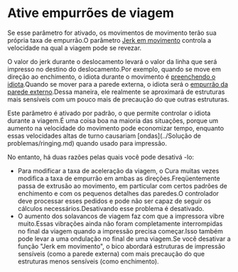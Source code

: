 Ative empurrões de viagem
====
Se esse parâmetro for ativado, os movimentos de movimento terão sua própria taxa de empurrão.O parâmetro [Jerk em movimento](jerk_travel.md) controla a velocidade na qual a viagem pode se revezar.

O valor do jerk durante o deslocamento levará o valor da linha que será impresso no destino do deslocamento.Por exemplo, quando se move em direção ao enchimento, o idiota durante o movimento é [preenchendo o idiota](jerk_infill.md).Quando se mover para a parede externa, o idiota será o [empurrão da parede externo](jerk_wall_0.md).Dessa maneira, ele realmente se aproximará de estruturas mais sensíveis com um pouco mais de precaução do que outras estruturas.

Este parâmetro é ativado por padrão, o que permite controlar o idiota durante a viagem.É uma coisa boa na maioria das situações, porque um aumento na velocidade do movimento pode economizar tempo, enquanto essas velocidades altas de turno causariam [ondas](../Solução de problemas/ringing.md) quando usado para impressão.

No entanto, há duas razões pelas quais você pode desativá -lo:

* Para modificar a taxa de aceleração da viagem, o Cura muitas vezes modifica a taxa de empurrão em ambas as direções.Freqüentemente passa de extrusão ao movimento, em particular com certos padrões de enchimento e com os pequenos detalhes das paredes.O controlador deve processar esses pedidos e pode não ser capaz de seguir os cálculos necessários.Desativando esse problema é desativado.
* O aumento dos solavancos de viagem faz com que a impressora vibre muito.Essas vibrações ainda não foram completamente interrompidas no final da viagem quando a impressão precisa começar.Isso também pode levar a uma ondulação no final de uma viagem.Se você desativar a função "Jerk em movimento", o bico abordará estruturas de impressão sensíveis (como a parede externa) com mais precaução do que estruturas menos sensíveis (como enchimento).


